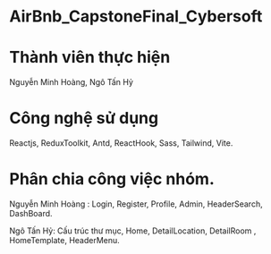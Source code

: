 # AirBnb_CapstoneFinal_Cybersoft

# Thành viên thực hiện 
   Nguyễn Minh Hoàng, Ngô Tấn Hỷ 
  
# Công nghệ sử dụng 
   Reactjs, ReduxToolkit, Antd, ReactHook, Sass, Tailwind, Vite. 

# Phân chia công việc nhóm.
Nguyễn Minh Hoàng : Login, Register, Profile, Admin, HeaderSearch, DashBoard.

Ngô Tấn Hỷ: Cấu trúc thư mục, Home, DetailLocation, DetailRoom , HomeTemplate, HeaderMenu.

   
